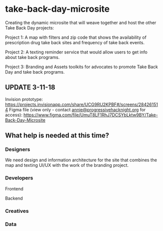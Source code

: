 # take-back-day-microsite
Creating the dynamic microsite that will weave together and host the other Take Back Day projects:

Project 1: A map with filters and zip code that shows the availability of prescription drug take back sites and frequency of take back events. 

Project 2: A texting reminder service that would allow users to get info about take back programs.

Project 3: Branding and Assets toolkits for advocates to promote Take Back Day and take back programs. 

## UPDATE 3-11-18
Invision prototype: https://projects.invisionapp.com/share/UCG9RU2KPBF#/screens/284261514
Figma file (view only - contact annie@progressivehacknight.org for access): https://www.figma.com/file/UmuT8LF1RhJ7DCSYbLktw9BY/Take-Back-Day-Microsite


## What help is needed at this time?
### Designers
We need design and information architecture for the site that combines the map and texting UI/UX with the work of the branding project. 

### Developers
Frontend


Backend


### Creatives


### Data
